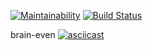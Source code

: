 [![Maintainability](https://api.codeclimate.com/v1/badges/7c4633db97af5fb41fd8/maintainability)](https://codeclimate.com/github/Mashoshin/frontend-project-lvl1/maintainability)
[![Build Status](https://travis-ci.org/Mashoshin/frontend-project-lvl1.svg?branch=master)](https://travis-ci.org/Mashoshin/frontend-project-lvl1)

brain-even
[![asciicast](https://asciinema.org/a/BIRacsvoA9fm0rqGfjP5oAkrG.svg)](https://asciinema.org/a/BIRacsvoA9fm0rqGfjP5oAkrG)
